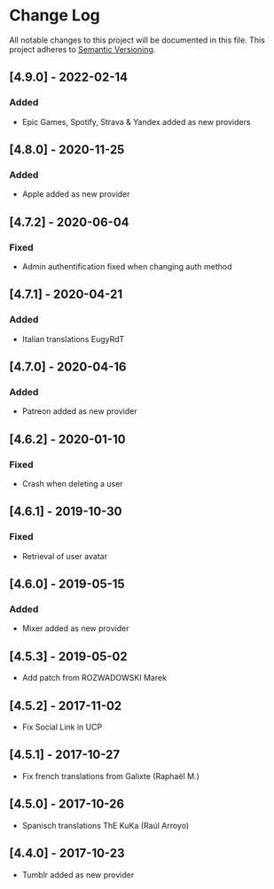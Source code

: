 # Change Log

All notable changes to this project will be documented in this file. 
This project adheres to [Semantic Versioning](http://semver.org/).

## [4.9.0] - 2022-02-14
### Added
- Epic Games, Spotify, Strava & Yandex added as new providers

## [4.8.0] - 2020-11-25
### Added
- Apple added as new provider

## [4.7.2] - 2020-06-04
### Fixed
- Admin authentification fixed when changing auth method

## [4.7.1] - 2020-04-21
### Added
- Italian translations EugyRdT

## [4.7.0] - 2020-04-16
### Added
- Patreon added as new provider

## [4.6.2] - 2020-01-10
### Fixed
- Crash when deleting a user

## [4.6.1] - 2019-10-30
### Fixed
- Retrieval of user avatar

## [4.6.0] - 2019-05-15
### Added
- Mixer added as new provider

## [4.5.3] - 2019-05-02
- Add patch from ROZWADOWSKI Marek

## [4.5.2] - 2017-11-02
- Fix Social Link in UCP

## [4.5.1] - 2017-10-27
-  Fix french translations from Galixte (Raphaël M.)

## [4.5.0] - 2017-10-26
-  Spanisch translations ThE KuKa (Raúl Arroyo)

## [4.4.0] - 2017-10-23
- Tumblr added as new provider
